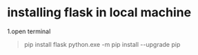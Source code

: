 # installing flask in local machine 
1.open terminal 

>pip install flask
>python.exe -m pip install --upgrade pip
